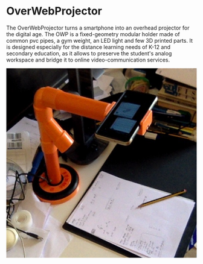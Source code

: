 # OverWebProjector
The OverWebProjector turns a smartphone into an overhead projector for the digital age. The OWP is a fixed-geometry modular holder made of common pvc pipes, a gym weight, an LED light and few 3D printed parts. It is designed especially for the distance learning needs of K-12 and secondary education, as it allows to preserve the student's analog workspace and bridge it to online video-communication services. 

<p align="center">
  <img width="554" height="503" src="https://github.com/aprodi/OWP/blob/main/owp.png?raw=true">
</p>
